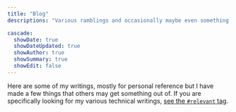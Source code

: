 ```yaml
---
title: "Blog"
descriptions: "Various ramblings and occasionally maybe even something coherent"

cascade:
  showDate: true
  showDateUpdated: true
  showAuthor: true
  showSummary: true
  showEdit: false
---
```


Here are some of my writings, mostly for personal reference but I have made a few things that others may get something out of.
If you are specifically looking for my various technical writings, [see the `#relevant` tag](/tags/relevant/).